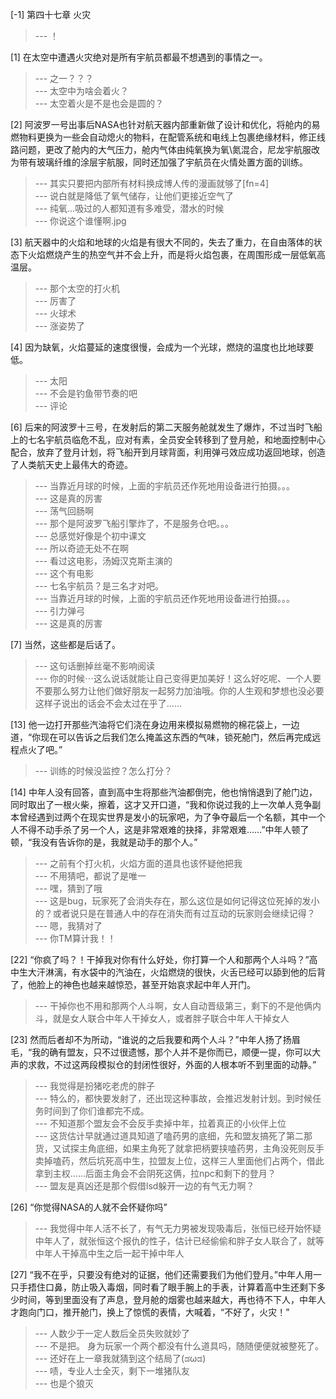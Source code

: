 
[-1] 第四十七章 火灾
>--- ！<br>

[1] 在太空中遭遇火灾绝对是所有宇航员都最不想遇到的事情之一。
>--- 之一？？？<br>
>--- 太空中为啥会着火？<br>
>--- 太空着火是不是也会是圆的？<br>

[2] 阿波罗一号出事后NASA也针对航天器内部重新做了设计和优化，将舱内的易燃物料更换为一些会自动熄火的物料，在配管系统和电线上包裹绝缘材料，修正线路问题，更改了舱内的大气压力，舱内气体由纯氧换为氧\氮混合，尼龙宇航服改为带有玻璃纤维的涂层宇航服，同时还加强了宇航员在火情处置方面的训练。
>--- 其实只要把内部所有材料换成博人传的漫画就够了[fn=4]<br>
>--- 说白就是降低了氧气储存，让他们更接近空气了<br>
>--- 纯氧...吸过的人都知道有多难受，潜水的时候<br>
>--- 你说这个谁懂啊.jpg<br>

[3] 航天器中的火焰和地球的火焰是有很大不同的，失去了重力，在自由落体的状态下火焰燃烧产生的热空气并不会上升，而是将火焰包裹，在周围形成一层低氧高温层。
>--- 那个太空的打火机<br>
>--- 厉害了<br>
>--- 火球术<br>
>--- 涨姿势了<br>

[4] 因为缺氧，火焰蔓延的速度很慢，会成为一个光球，燃烧的温度也比地球要低。
>--- 太阳<br>
>--- 不会是钓鱼带节奏的吧<br>
>--- 评论<br>

[6] 后来的阿波罗十三号，在发射后的第二天服务舱就发生了爆炸，不过当时飞船上的七名宇航员临危不乱，应对有素，全员安全转移到了登月舱，和地面控制中心配合，放弃了登月计划，将飞船开到月球背面，利用弹弓效应成功返回地球，创造了人类航天史上最伟大的奇迹。
>--- 当靠近月球的时候，上面的宇航员还作死地用设备进行拍摄。。。<br>
>--- 这是真的厉害<br>
>--- 荡气回肠啊<br>
>--- 那个是阿波罗飞船引擎炸了，不是服务仓吧。。。<br>
>--- 总感觉好像是个初中课文<br>
>--- 所以奇迹无处不在啊<br>
>--- 看过这电影，汤姆汉克斯主演的<br>
>--- 这个有电影<br>
>--- 七名宇航员？是三名才对吧。<br>
>--- 当靠近月球的时候，上面的宇航员还作死地用设备进行拍摄。。。<br>
>--- 引力弹弓<br>
>--- 这是真的厉害<br>

[7] 当然，这些都是后话了。
>--- 这句话删掉丝毫不影响阅读<br>
>--- 你的时候⋯这么说话就能让自己变得更加美好！这么好吃呢、一个人要不要那么努力让他们做好朋友一起努力加油哦。你的人生观和梦想也没必要这样子说出的话会不会太过在乎了……<br>

[13] 他一边打开那些汽油将它们浇在身边用来模拟易燃物的棉花袋上，一边道，“你现在可以告诉之后我们怎么掩盖这东西的气味，锁死舱门，然后再完成远程点火了吧。”
>--- 训练的时候没监控？怎么打分？<br>

[14] 中年人没有回答，直到高中生将那些汽油都倒完，他也悄悄退到了舱门边，同时取出了一根火柴，擦着，这才又开口道，“我和你说过我的上一次单人竞争副本曾经遇到过两个在现实世界是发小的玩家吧，为了争夺最后一个名额，其中一个人不得不动手杀了另一个人，这是非常艰难的抉择，非常艰难……”中年人顿了顿，“我没有告诉你的是，我就是动手的那个人。”
>--- 之前有个打火机，火焰方面的道具也该怀疑他把我<br>
>--- 不用猜吧，都说了是唯一<br>
>--- 嘿，猜到了哦<br>
>--- 这是bug，玩家死了会消失存在，那么这位是如何记得这位死掉的发小的？或者说只是在普通人中的存在消失而有过互动的玩家则会继续记得？<br>
>--- 嗯，我猜对了<br>
>--- 你TM算计我！！<br>

[22] “你疯了吗？！干掉我对你有什么好处，你打算一个人和那两个人斗吗？”高中生大汗淋漓，有水袋中的汽油在，火焰燃烧的很快，火舌已经可以舔到他的后背了，他脸上的神色也越来越惊恐，甚至开始哀求起中年人开门。
>--- 干掉你也不用和那两个人斗啊，女人自动晋级第三，剩下的不是他俩内斗，就是女人联合中年人干掉女人，或者胖子联合中年人干掉女人<br>

[23] 然而后者却不为所动，“谁说的之后我要和两个人斗？”中年人扬了扬眉毛，“我的确有盟友，只不过很遗憾，那个人并不是你而已，顺便一提，你可以大声的求救，不过这两段模拟仓的封闭性很好，外面的人根本听不到里面的动静。”
>--- 我觉得是扮猪吃老虎的胖子<br>
>--- 特么的，都快要发射了，还出现这种事故，会推迟发射计划。到时候任务时间到了你们谁都完不成。<br>
>--- 不知道那个盟友会不会反手卖掉中年，拉着真正的小伙伴上位<br>
>--- 这货估计早就通过道具知道了嗑药男的底细，先和盟友搞死了第二那货，又试探主角底细，如果主角死了就拿把柄要挟嗑药男，主角没死则反手卖掉嗑药，然后坑死高中生，拉盟友上位，这样三人里面他们占两个，借此拿到主权……后面主角会不会阴死这俩，拉npc和剩下的登月？<br>
>--- 盟友是真凶还是那个假借lsd躲开一边的有气无力啊？<br>

[26] “你觉得NASA的人就不会怀疑你吗”
>--- 我觉得中年人活不长了，有气无力男被发现吸毒后，张恒已经开始怀疑中年人了，就张恒这个报仇的性子，估计已经偷偷和胖子女人联合了，就等中年人干掉高中生之后一起干掉中年人<br>

[27] “我不在乎，只要没有绝对的证据，他们还需要我们为他们登月。”中年人用一只手捂住口鼻，防止吸入毒烟，同时看了眼手腕上的手表，计算着高中生还剩下多少时间，等到里面没有了声息，登月舱的烟雾也越来越大，再也待不下人，中年人才跑向门口，推开舱门，换上了惊慌的表情，大喊着，“不好了，火灾！”
>--- 人数少于一定人数后全员失败就妙了<br>
>--- 不是把。  身为玩家一个两个都没有什么道具吗，随随便便就被整死了。<br>
>--- 还好在上一章我就猜到这个结局了(ಡωಡ)<br>
>--- 啧，专业人士全灭，剩下一堆猪队友<br>
>--- 也是个狼灭<br>
